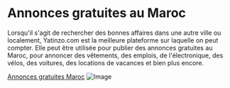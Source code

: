 # Annonces gratuites au Maroc

Lorsqu'il s'agit de rechercher des bonnes affaires dans une autre ville ou localement, Yatinzo.com est la meilleure plateforme sur laquelle on peut compter. Elle peut être utilisée pour publier des annonces gratuites au Maroc, pour annoncer des vêtements, des emplois, de l'électronique, des vélos, des voitures, des locations de vacances et bien plus encore.

[Annonces gratuites Maroc](https://www.yatinzo.com)  ![Image](https://cdn.dbtstatic.com/y/assets/images/logo.png)



